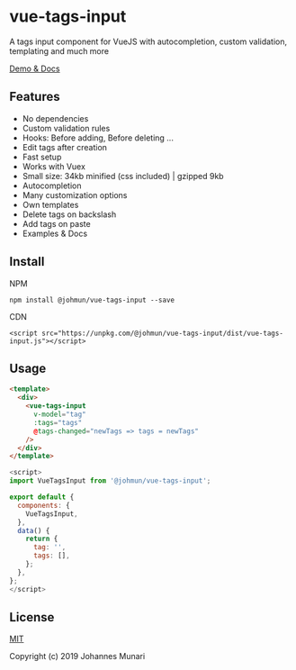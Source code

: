 # vue-tags-input

A tags input component for VueJS with autocompletion, custom validation, templating and much more

[Demo & Docs](http://www.vue-tags-input.com)

## Features

* No dependencies
* Custom validation rules
* Hooks: Before adding, Before deleting ...
* Edit tags after creation
* Fast setup
* Works with Vuex
* Small size: 34kb minified (css included) | gzipped 9kb
* Autocompletion
* Many customization options
* Own templates
* Delete tags on backslash
* Add tags on paste
* Examples & Docs

## Install

NPM
```
npm install @johmun/vue-tags-input --save
```

CDN
```
<script src="https://unpkg.com/@johmun/vue-tags-input/dist/vue-tags-input.js"></script>
```

## Usage

```html
<template>
  <div>
    <vue-tags-input
      v-model="tag"
      :tags="tags"
      @tags-changed="newTags => tags = newTags"
    />
  </div>
</template>
```

```javascript
<script>
import VueTagsInput from '@johmun/vue-tags-input';

export default {
  components: {
    VueTagsInput,
  },
  data() {
    return {
      tag: '',
      tags: [],
    };
  },
};
</script>
```

## License

[MIT](https://opensource.org/licenses/MIT)

Copyright (c) 2019 Johannes Munari
